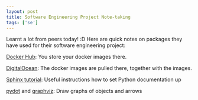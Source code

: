 ```yaml
---
layout: post
title: Software Engineering Project Note-taking
tags: ['se']
---
```


Learnt a lot from peers today! :D Here are quick notes on packages they have used for their software engineering project:

[Docker Hub](https://hub.docker.com/): You store your docker images there.

[DigitalOcean](https://www.digitalocean.com/): The docker images are pulled there, together with the images.

[Sphinx tutorial](https://www.youtube.com/watch?v=LQ6pFgQXQ0Q): Useful instructions how to set Python documentation up

[pydot](https://github.com/erocarrera/pydot) and [graphviz](http://www.graphviz.org/): Draw graphs of objects and arrows

